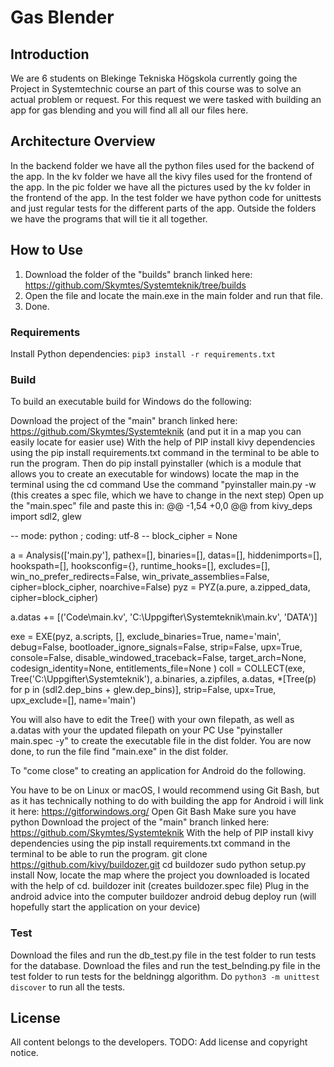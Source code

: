 # Gas Blender

## Introduction

We are 6 students on Blekinge Tekniska Högskola currently going the Project in Systemtechnic course an part of this course was to solve an actual problem or request. For this request we were tasked with building an app for gas blending and you will find all all our files here.

## Architecture Overview

In the backend folder we have all the python files used for the backend of the app.
In the kv folder we have all the kivy files used for the frontend of the app.
In the pic folder we have all the pictures used by the kv folder in the frontend of the app.
In the test folder we have python code for unittests and just regular tests for the different parts of the app.
Outside the folders we have the programs that will tie it all together.

## How to Use

1. Download the folder of the "builds" branch linked here: https://github.com/Skymtes/Systemteknik/tree/builds
2. Open the file and locate the main.exe in the main folder and run that file.
3. Done.

### Requirements

Install Python dependencies: `pip3 install -r requirements.txt`

### Build

To build an executable build for Windows do the following:

Download the project of the "main" branch linked here: https://github.com/Skymtes/Systemteknik (and put it in a map you can easily locate for easier use)
With the help of PIP install kivy dependencies using the pip install requirements.txt command in the terminal to be able to run the program.
Then do pip install pyinstaller (which is a module that allows you to create an executable for windows)
locate the map in the terminal using the cd command
Use the command "pyinstaller main.py -w (this creates a spec file, which we have to change in the next step)
Open up the "main.spec" file and paste this in:
@@ -1,54 +0,0 @@
from kivy_deps import sdl2, glew

-- mode: python ; coding: utf-8 --
block_cipher = None

a = Analysis(['main.py'],
pathex=[],
binaries=[],
datas=[],
hiddenimports=[],
hookspath=[],
hooksconfig={},
runtime_hooks=[],
excludes=[],
win_no_prefer_redirects=False,
win_private_assemblies=False,
cipher=block_cipher,
noarchive=False)
pyz = PYZ(a.pure, a.zipped_data,
cipher=block_cipher)

a.datas += [('Code\main.kv',
'C:\Uppgifter\Systemteknik\main.kv',
'DATA')]

exe = EXE(pyz,
a.scripts,
[],
exclude_binaries=True,
name='main',
debug=False,
bootloader_ignore_signals=False,
strip=False,
upx=True,
console=False,
disable_windowed_traceback=False,
target_arch=None,
codesign_identity=None,
entitlements_file=None )
coll = COLLECT(exe,
Tree('C:\Uppgifter\Systemteknik\'),
a.binaries,
a.zipfiles,
a.datas,
*[Tree(p) for p in
(sdl2.dep_bins +
glew.dep_bins)],
strip=False,
upx=True,
upx_exclude=[],
name='main')

You will also have to edit the Tree() with your own filepath, as well as a.datas with your the updated filepath on your PC
Use "pyinstaller main.spec -y" to create the executable file in the dist folder.
You are now done, to run the file find "main.exe" in the dist folder.

To "come close" to creating an application for Android do the following.

You have to be on Linux or macOS, I would recommend using Git Bash, but as it has technically nothing to do with building the app for Android i will link it here: https://gitforwindows.org/
Open Git Bash
Make sure you have python
Download the project of the "main" branch linked here: https://github.com/Skymtes/Systemteknik
With the help of PIP install kivy dependencies using the pip install requirements.txt command in the terminal to be able to run the program.
git clone https://github.com/kivy/buildozer.git
cd buildozer
sudo python setup.py install
Now, locate the map where the project you downloaded is located with the help of cd.
buildozer init (creates buildozer.spec file)
Plug in the android advice into the computer
buildozer android debug deploy run (will hopefully start the application on your device)

### Test

Download the files and run the db_test.py file in the test folder to run tests for the database.
Download the files and run the test_belnding.py file in the test folder to run tests for the beldningg algorithm.
Do `python3 -m unittest discover` to run all the tests.

## License

All content belongs to the developers.
TODO: Add license and copyright notice.
